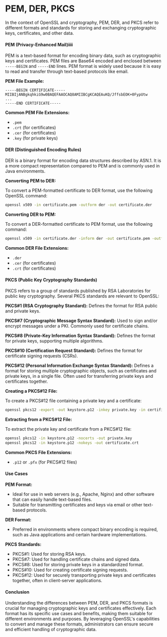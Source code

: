 # PEM, DER, PKCS
In the context of OpenSSL and cryptography, PEM, DER, and PKCS refer to different formats and standards for storing and exchanging cryptographic keys, certificates, and other data.

#### PEM (Privacy-Enhanced Mail)iiii
PEM is a text-based format for encoding binary data, such as cryptographic keys and certificates. PEM files are Base64 encoded and enclosed between `-----BEGIN` and `-----END` lines. PEM format is widely used because it is easy to read and transfer through text-based protocols like email.

**PEM File Example:**

```
-----BEGIN CERTIFICATE-----
MIIBIjANBgkqhkiG9w0BAQEFAAOCAQ8AMIIBCgKCAQEAuKQ/JffsbEOK+0FypUtw
...
-----END CERTIFICATE-----
```

**Common PEM File Extensions:**

- `.pem`
- `.crt` (for certificates)
- `.cer` (for certificates)
- `.key` (for private keys)

#### DER (Distinguished Encoding Rules)
DER is a binary format for encoding data structures described by ASN.1. It is a more compact representation compared to PEM and is commonly used in Java environments.

**Converting PEM to DER:**

To convert a PEM-formatted certificate to DER format, use the following OpenSSL command:

```sh
openssl x509 -in certificate.pem -outform der -out certificate.der
```

**Converting DER to PEM:**

To convert a DER-formatted certificate to PEM format, use the following command:

```sh
openssl x509 -in certificate.der -inform der -out certificate.pem -outform pem
```

**Common DER File Extensions:**

- `.der`
- `.cer` (for certificates)
- `.crt` (for certificates)

#### PKCS (Public Key Cryptography Standards)
PKCS refers to a group of standards published by RSA Laboratories for public key cryptography. Several PKCS standards are relevant to OpenSSL:

**PKCS#1 (RSA Cryptography Standard):**
Defines the format for RSA public and private keys.

**PKCS#7 (Cryptographic Message Syntax Standard):**
Used to sign and/or encrypt messages under a PKI. Commonly used for certificate chains.

**PKCS#8 (Private-Key Information Syntax Standard):**
Defines the format for private keys, supporting multiple algorithms.

**PKCS#10 (Certification Request Standard):**
Defines the format for certificate signing requests (CSRs).

**PKCS#12 (Personal Information Exchange Syntax Standard):**
Defines a format for storing multiple cryptographic objects, such as certificates and private keys, in a single file. Often used for transferring private keys and certificates together.

**Creating a PKCS#12 File:**

To create a PKCS#12 file containing a private key and a certificate:

```sh
openssl pkcs12 -export -out keystore.p12 -inkey private.key -in certificate.crt -certfile ca-chain.crt
```

**Extracting from a PKCS#12 File:**

To extract the private key and certificate from a PKCS#12 file:

```sh
openssl pkcs12 -in keystore.p12 -nocerts -out private.key
openssl pkcs12 -in keystore.p12 -nokeys -out certificate.crt
```

**Common PKCS File Extensions:**

- `.p12` or `.pfx` (for PKCS#12 files)

#### Use Cases
**PEM Format:**
- Ideal for use in web servers (e.g., Apache, Nginx) and other software that can easily handle text-based files.
- Suitable for transmitting certificates and keys via email or other text-based protocols.

**DER Format:**
- Preferred in environments where compact binary encoding is required, such as Java applications and certain hardware implementations.

**PKCS Standards:**
- PKCS#1: Used for storing RSA keys.
- PKCS#7: Used for handling certificate chains and signed data.
- PKCS#8: Used for storing private keys in a standardized format.
- PKCS#10: Used for creating certificate signing requests.
- PKCS#12: Used for securely transporting private keys and certificates together, often in client-server applications.

#### Conclusion
Understanding the differences between PEM, DER, and PKCS formats is crucial for managing cryptographic keys and certificates effectively. Each format has its specific use cases and benefits, making them suitable for different environments and purposes. By leveraging OpenSSL's capabilities to convert and manage these formats, administrators can ensure secure and efficient handling of cryptographic data.
